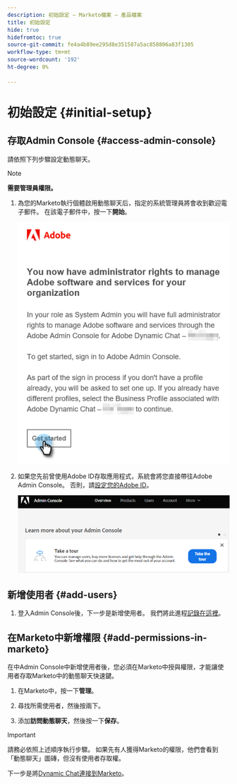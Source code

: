 ```yaml
---
description: 初始設定 — Marketo檔案 — 產品檔案
title: 初始設定
hide: true
hidefromtoc: true
source-git-commit: fe4a4b89ee295d8e351587a5ac858806a83f1305
workflow-type: tm+mt
source-wordcount: '192'
ht-degree: 0%

---
```


# 初始設定 {#initial-setup}

## 存取Admin Console {#access-admin-console}

請依照下列步驟設定動態聊天。

>[!NOTE]
>
>**需要管理員權限。**

1. 為您的Marketo執行個體啟用動態聊天后，指定的系統管理員將會收到歡迎電子郵件。 在該電子郵件中，按一下&#x200B;**開始**。

   ![](assets/initial-setup-1.png)

1. 如果您先前曾使用Adobe ID存取應用程式，系統會將您直接帶往Adobe Admin Console。 否則，請[設定您的Adobe ID](https://helpx.adobe.com/manage-account/using/create-update-adobe-id.html)。

   ![](assets/initial-setup-2.png)

## 新增使用者 {#add-users}

1. 登入Admin Console後，下一步是新增使用者。 我們將此進程[記錄在這裡](/help/marketo/product-docs/demand-generation/dynamic-chat/add-or-remove-chat-users.md#add-a-chat-user)。

## 在Marketo中新增權限 {#add-permissions-in-marketo}

在中Admin Console中新增使用者後，您必須在Marketo中授與權限，才能讓使用者存取Marketo中的動態聊天快速鍵。

1. 在Marketo中，按一下&#x200B;**管理**。

1. 尋找所需使用者，然後按兩下。

1. 添加&#x200B;**訪問動態聊天**，然後按一下&#x200B;**保存**。

>[!IMPORTANT]
>
>請務必依照上述順序執行步驟。 如果先有人獲得Marketo的權限，他們會看到「動態聊天」圖磚，但沒有使用者存取權。

下一步是將[Dynamic Chat連接到Marketo](/help/marketo/product-docs/demand-generation/dynamic-chat/connect-dynamic-chat-to-marketo.md)。
